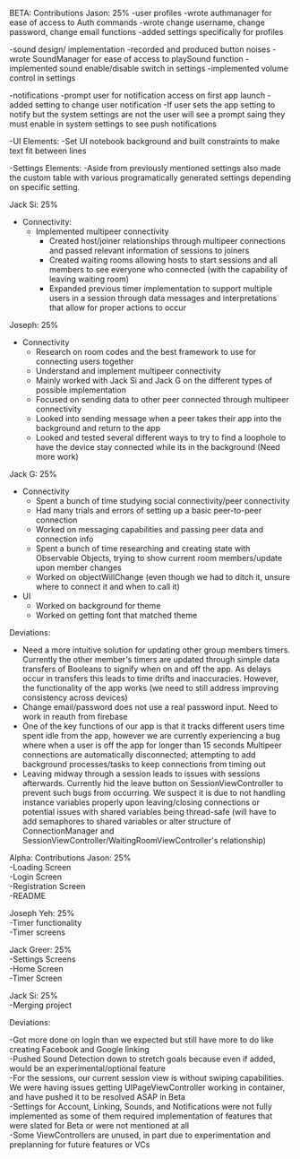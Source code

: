 BETA:
Contributions
Jason: 25%
-user profiles
    -wrote authmanager for ease of access to Auth commands
    -wrote change username, change password, change email functions
    -added settings specifically for profiles

-sound design/ implementation
    -recorded and produced button noises
    -wrote SoundManager for ease of access to playSound function
    -implemented sound enable/disable switch in settings
    -implemented volume control in settings

-notifications
    -prompt user for notification access on first app launch
    -added setting to change user notification 
    -If user sets the app setting to notify but the system settings are not the user will see a prompt saing they must enable in system settings to see push notifications

-UI Elements:
    -Set UI notebook background and built constraints to make text fit between lines
    
-Settings Elements:
    -Aside from previously mentioned settings also made the custom table with various programatically generated settings depending on specific setting. 
    
Jack Si: 25%
- Connectivity:
    - Implemented multipeer connectivity
        - Created host/joiner relationships through multipeer connections and passed relevant information of sessions to joiners
        - Created waiting rooms allowing hosts to start sessions and all members to see everyone who connected (with the capability of leaving waiting room)
        - Expanded previous timer implementation to support multiple users in a session through data messages and interpretations that allow for proper actions to occur

Joseph: 25%
- Connectivity
    - Research on room codes and the best framework to use for connecting users together
    - Understand and implement multipeer connectivity
    - Mainly worked with Jack Si and Jack G on the different types of possible implementation
    - Focused on sending data to other peer connected through multipeer connectivity
    - Looked into sending message when a peer takes their app into the background and 
      return to the app
    - Looked and tested several different ways to try to find a loophole to have the device stay connected while its in the background 
      (Need more work)
      
Jack G: 25%
- Connectivity
    - Spent a bunch of time studying social connectivity/peer connectivity
    - Had many trials and errors of setting up a basic peer-to-peer connection
    - Worked on messaging capabilities and passing peer data and connection info
    - Spent a bunch of time researching and creating state with Observable Objects, trying to show current room members/update upon member changes
    - Worked on objectWillChange (even though we had to ditch it, unsure where to connect it and when to call it)
- UI
    - Worked on background for theme
    - Worked on getting font that matched theme

Deviations:
- Need a more intuitive solution for updating other group members timers. Currently the other member's timers are updated through simple data transfers of Booleans to signify when on and off the app. As delays occur in transfers this leads to time drifts and inaccuracies. However, the functionality of the app works (we need to still address improving consistency across devices)
- Change email/password does not use a real password input. Need to work in reauth from firebase
- One of the key functions of our app is that it tracks different users time spent idle from the app, however we are currently experiencing a bug where when a user is off the app for longer than 15 seconds Multipeer connections are automatically disconnected; attempting to add background processes/tasks to keep connections from timing out
- Leaving midway through a session leads to issues with sessions afterwards. Currently hid the leave button on SessionViewController to prevent such bugs from occurring. We suspect it is due to not handling instance variables properly upon leaving/closing connections or potential issues with shared variables being thread-safe (will have to add semaphores to shared variables or alter structure of ConnectionManager and SessionViewController/WaitingRoomViewController's relationship)


Alpha:
Contributions
Jason: 25%  
-Loading Screen  
-Login Screen  
-Registration Screen  
-README  
  
Joseph Yeh: 25%  
-Timer functionality  
-Timer screens  
  
Jack Greer: 25%  
-Settings Screens  
-Home Screen  
-Timer Screen  
  
Jack Si: 25%  
-Merging project  
  
Deviations:  
  
-Got more done on login than we expected but still have more to do like creating Facebook and Google linking  
-Pushed Sound Detection down to stretch goals because even if added, would be an experimental/optional feature  
-For the sessions, our current session view is without swiping capabilities. We were having issues getting UIPageViewController working in container, and have pushed it to be resolved ASAP in Beta  
-Settings for Account, Linking, Sounds, and Notifications were not fully implemented as some of them required implementation of features that were slated for Beta or were not mentioned at all  
-Some ViewControllers are unused, in part due to experimentation and preplanning for future features or VCs  
